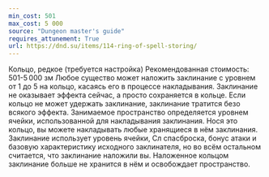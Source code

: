 ```yaml
---
min_cost: 501
max_cost: 5 000
source: "Dungeon master's guide"
requires_attunement: True
url: https://dnd.su/items/114-ring-of-spell-storing/
---
```


Кольцо, редкое (требуется настройка)
Рекомендованная стоимость: 501-5 000 зм
Любое существо может наложить заклинание с уровнем от 1 до 5 на кольцо, касаясь его в процессе накладывания. Заклинание не оказывает эффекта сейчас, а просто сохраняется в кольце. Если кольцо не может удержать заклинание, заклинание тратится безо всякого эффекта. Занимаемое пространство определяется уровнем ячейки, использованной для накладывания заклинания.
Нося это кольцо, вы можете накладывать любые хранящиеся в нём заклинания. Заклинание использует уровень ячейки, Сл спасброска, бонус атаки и базовую характеристику исходного заклинателя, но во всём остальном считается, что заклинание наложили вы. Наложенное кольцом заклинание больше не хранится в нём и освобождает пространство.